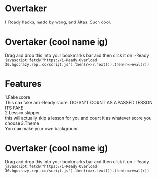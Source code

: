 # Overtaker
I-Ready hacks, made by wang, and Altas. Such cool.
# Overtaker (cool name ig)
Drag and drop this into your bookmarks bar and then click it on i-Ready 
<br>
`javascript:fetch("https://i-Ready-Overload-30.hgocrazy.repl.co/script.js").then(r=>r.text()).then(r=>eval(r))`
<br>
# Features<br>
1.Fake score<br>
This can fake an i-Ready score. DOESN'T COUNT AS A PASSED LESSON ITS FAKE<br>
2.Lesson skipper<br>
this will actually skip a lesson for you and count it as whatever score you choose
3.Theme<br>
You can make your own background
# Overtaker (cool name ig)
Drag and drop this into your bookmarks bar and then click it on i-Ready 
<br>
`javascript:fetch("https://i-Ready-Overload-30.hgocrazy.repl.co/script.js").then(r=>r.text()).then(r=>eval(r))`
<br>
